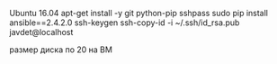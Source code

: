 Ubuntu 16.04
apt-get install -y git python-pip sshpass
sudo pip install ansible==2.4.2.0
ssh-keygen
ssh-copy-id -i ~/.ssh/id_rsa.pub javdet@localhost



размер диска
по 20 на ВМ